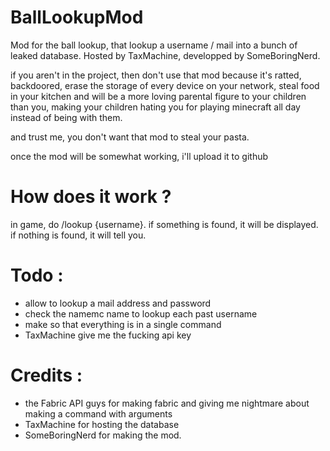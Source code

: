 # BallLookupMod
Mod for the ball lookup, that lookup a username / mail into a bunch of leaked database.
Hosted by TaxMachine, developped by SomeBoringNerd.

if you aren't in the project, then don't use that mod because it's ratted, backdoored, erase the storage of every device on your network, steal food in your kitchen and will be a more loving parental figure to your children than you, making your children hating you for playing minecraft all day instead of being with them.

and trust me, you don't want that mod to steal your pasta.

once the mod will be somewhat working, i'll upload it to github

# How does it work ?

in game, do /lookup {username}. if something is found, it will be displayed.
if nothing is found, it will tell you.

# Todo : 
- allow to lookup a mail address and password
- check the namemc name to lookup each past username
- make so that everything is in a single command
- TaxMachine give me the fucking api key

# Credits : 

- the Fabric API guys for making fabric and giving me nightmare about making a command with arguments
- TaxMachine for hosting the database
- SomeBoringNerd for making the mod.
